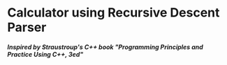 # Calculator using Recursive Descent Parser 
##### Inspired by Straustroup's C++ book "Programming Principles and Practice Using C++, 3ed"